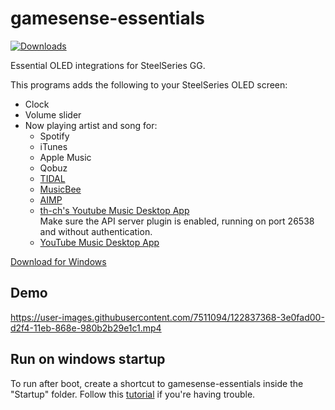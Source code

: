# gamesense-essentials
[![Downloads](https://img.shields.io/github/downloads/mtricht/gamesense-essentials/total.svg)](https://github.com/mtricht/gamesense-essentials/releases)

Essential OLED integrations for SteelSeries GG.

This programs adds the following to your SteelSeries OLED screen:

- Clock
- Volume slider
- Now playing artist and song for:
  - Spotify
  - iTunes
  - Apple Music
  - Qobuz
  - [TIDAL](https://tidal.com/)
  - [MusicBee](https://getmusicbee.com/)
  - [AIMP](https://www.aimp.ru/) 
  - [th-ch's Youtube Music Desktop App](https://th-ch.github.io/youtube-music/)  
    Make sure the API server plugin is enabled, running on port 26538 and without authentication.
  - [YouTube Music Desktop App](https://ytmdesktop.app/)

[Download for Windows](https://github.com/mtricht/gamesense-essentials/releases/download/1.15.0/gamesense-essentials-1.15.0.msi)  

## Demo
https://user-images.githubusercontent.com/7511094/122837368-3e0fad00-d2f4-11eb-868e-980b2b29e1c1.mp4

## Run on windows startup
To run after boot, create a shortcut to gamesense-essentials inside the "Startup" folder. Follow this [tutorial](https://www.howtogeek.com/208224/how-to-add-a-program-to-startup-in-windows/) if you're having trouble.
